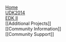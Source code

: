 [Home](http://www.tianocore.org)<br/>
[UDK2014](https://github.com/tianocore/tianocore.github.io/wiki/UDK2014)<br/>
[EDK II](http://www.tianocore.org/edk2/)<br/>
[[Additional Projects]]<br/>
[[Community Information]]<br/>
[[Community Support]]